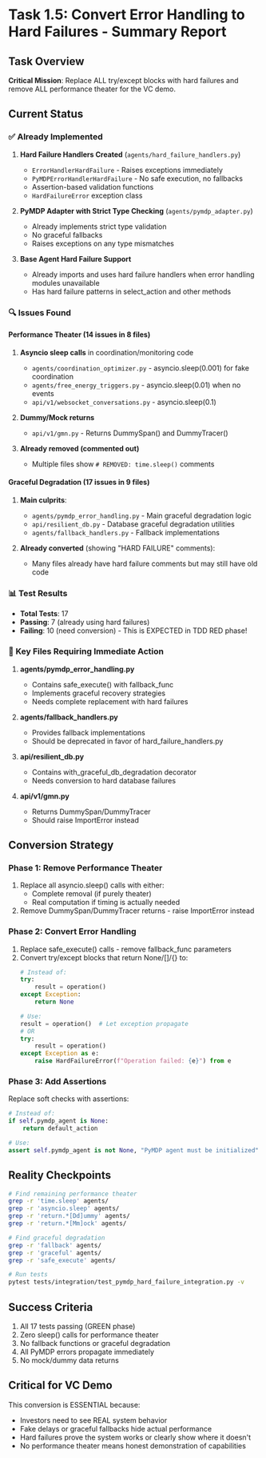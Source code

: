 # Task 1.5: Convert Error Handling to Hard Failures - Summary Report

## Task Overview
**Critical Mission**: Replace ALL try/except blocks with hard failures and remove ALL performance theater for the VC demo.

## Current Status

### ✅ Already Implemented
1. **Hard Failure Handlers Created** (`agents/hard_failure_handlers.py`)
   - `ErrorHandlerHardFailure` - Raises exceptions immediately 
   - `PyMDPErrorHandlerHardFailure` - No safe execution, no fallbacks
   - Assertion-based validation functions
   - `HardFailureError` exception class

2. **PyMDP Adapter with Strict Type Checking** (`agents/pymdp_adapter.py`)
   - Already implements strict type validation
   - No graceful fallbacks
   - Raises exceptions on any type mismatches

3. **Base Agent Hard Failure Support**
   - Already imports and uses hard failure handlers when error handling modules unavailable
   - Has hard failure patterns in select_action and other methods

### 🔍 Issues Found

#### Performance Theater (14 issues in 8 files)
1. **Asyncio sleep calls** in coordination/monitoring code
   - `agents/coordination_optimizer.py` - asyncio.sleep(0.001) for fake coordination
   - `agents/free_energy_triggers.py` - asyncio.sleep(0.01) when no events
   - `api/v1/websocket_conversations.py` - asyncio.sleep(0.1)

2. **Dummy/Mock returns**
   - `api/v1/gmn.py` - Returns DummySpan() and DummyTracer()

3. **Already removed (commented out)**
   - Multiple files show `# REMOVED: time.sleep()` comments

#### Graceful Degradation (17 issues in 9 files)
1. **Main culprits**:
   - `agents/pymdp_error_handling.py` - Main graceful degradation logic
   - `api/resilient_db.py` - Database graceful degradation utilities
   - `agents/fallback_handlers.py` - Fallback implementations

2. **Already converted** (showing "HARD FAILURE" comments):
   - Many files already have hard failure comments but may still have old code

### 📊 Test Results
- **Total Tests**: 17
- **Passing**: 7 (already using hard failures)
- **Failing**: 10 (need conversion) - This is EXPECTED in TDD RED phase!

### 🎯 Key Files Requiring Immediate Action

1. **agents/pymdp_error_handling.py**
   - Contains safe_execute() with fallback_func
   - Implements graceful recovery strategies
   - Needs complete replacement with hard failures

2. **agents/fallback_handlers.py**
   - Provides fallback implementations
   - Should be deprecated in favor of hard_failure_handlers.py

3. **api/resilient_db.py**
   - Contains with_graceful_db_degradation decorator
   - Needs conversion to hard database failures

4. **api/v1/gmn.py**
   - Returns DummySpan/DummyTracer
   - Should raise ImportError instead

## Conversion Strategy

### Phase 1: Remove Performance Theater
1. Replace all asyncio.sleep() calls with either:
   - Complete removal (if purely theater)
   - Real computation if timing is actually needed
2. Remove DummySpan/DummyTracer returns - raise ImportError instead

### Phase 2: Convert Error Handling
1. Replace safe_execute() calls - remove fallback_func parameters
2. Convert try/except blocks that return None/[]/{}  to:
   ```python
   # Instead of:
   try:
       result = operation()
   except Exception:
       return None
   
   # Use:
   result = operation()  # Let exception propagate
   # OR
   try:
       result = operation()
   except Exception as e:
       raise HardFailureError(f"Operation failed: {e}") from e
   ```

### Phase 3: Add Assertions
Replace soft checks with assertions:
```python
# Instead of:
if self.pymdp_agent is None:
    return default_action

# Use:
assert self.pymdp_agent is not None, "PyMDP agent must be initialized"
```

## Reality Checkpoints
```bash
# Find remaining performance theater
grep -r 'time.sleep' agents/
grep -r 'asyncio.sleep' agents/
grep -r 'return.*[Dd]ummy' agents/
grep -r 'return.*[Mm]ock' agents/

# Find graceful degradation
grep -r 'fallback' agents/
grep -r 'graceful' agents/
grep -r 'safe_execute' agents/

# Run tests
pytest tests/integration/test_pymdp_hard_failure_integration.py -v
```

## Success Criteria
1. All 17 tests passing (GREEN phase)
2. Zero sleep() calls for performance theater
3. No fallback functions or graceful degradation
4. All PyMDP errors propagate immediately
5. No mock/dummy data returns

## Critical for VC Demo
This conversion is ESSENTIAL because:
- Investors need to see REAL system behavior
- Fake delays or graceful fallbacks hide actual performance
- Hard failures prove the system works or clearly show where it doesn't
- No performance theater means honest demonstration of capabilities